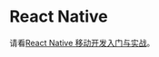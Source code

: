 # React Native

请看[React Native 移动开发入门与实战](http://gitbook.cn/gitchat/column/5a17c2e113c02f4a35ca5a7d)。